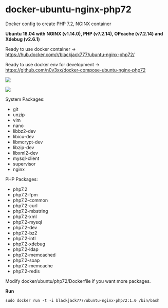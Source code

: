 # docker-ubuntu-nginx-php72
Docker config to create PHP 7.2, NGINX container

**Ubuntu 18.04  with NGINX (v1.14.0), PHP (v7.2.14), OPcache (v7.2.14) and Xdebug (v2.6.1)**


Ready to use docker container -> https://hub.docker.com/r/blackjack777/ubuntu-nginx-php72/

Ready to use docker env for development -> https://github.com/n0v3xx/docker-compose-ubuntu-nginx-php72

[![](https://images.microbadger.com/badges/image/blackjack777/ubuntu-nginx-php71:1.0.svg)](https://microbadger.com/images/blackjack777/ubuntu-nginx-php71:1.0 "Get your own image badge on microbadger.com")

[![](https://images.microbadger.com/badges/version/blackjack777/ubuntu-nginx-php71:1.0.svg)](https://microbadger.com/images/blackjack777/ubuntu-nginx-php71:1.0 "Get your own version badge on microbadger.com")

System Packages:
* git
* unzip
* vim
* nano
* libbz2-dev
* libicu-dev
* libmcrypt-dev
* libzip-dev
* libxml2-dev
* mysql-client
* supervisor
* nginx

PHP Packages:
* php7.2
* php7.2-fpm
* php7.2-common
* php7.2-curl
* php7.2-mbstring
* php7.2-xml
* php7.2-mysql
* php7.2-dev
* php7.2-bz2
* php7.2-intl
* php7.2-xdebug
* php7.2-ldap
* php7.2-memcached
* php7.2-soap
* php7.2-memcache
* php7.2-redis

Modify docker/ubuntu/php72/Dockerfile if you want more packages.

**Run**

    sudo docker run -t -i blackjack777/ubuntu-nginx-php72:1.0 /bin/bash
